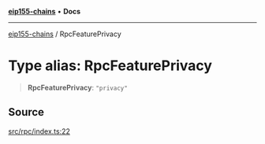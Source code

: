 [**eip155-chains**](../README.md) • **Docs**

***

[eip155-chains](../globals.md) / RpcFeaturePrivacy

# Type alias: RpcFeaturePrivacy

> **RpcFeaturePrivacy**: `"privacy"`

## Source

[src/rpc/index.ts:22](https://github.com/ivanzzeth/eip155-chains/blob/400ef11db8a06981938f7415f945494cf060a7cb/src/rpc/index.ts#L22)
